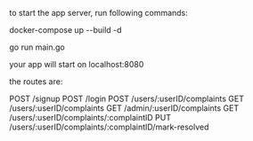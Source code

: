 to start the app server,
run following commands:

docker-compose up --build -d

go run main.go

your app will start on localhost:8080

the routes are:

POST /signup
POST /login
POST /users/:userID/complaints
GET /users/:userID/complaints
GET /admin/:userID/complaints
GET /users/:userID/complaints/:complaintID
PUT /users/:userID/complaints/:complaintID/mark-resolved
